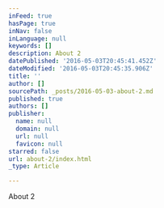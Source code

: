 ```yaml
---
inFeed: true
hasPage: true
inNav: false
inLanguage: null
keywords: []
description: About 2
datePublished: '2016-05-03T20:45:41.452Z'
dateModified: '2016-05-03T20:45:35.906Z'
title: ''
author: []
sourcePath: _posts/2016-05-03-about-2.md
published: true
authors: []
publisher:
  name: null
  domain: null
  url: null
  favicon: null
starred: false
url: about-2/index.html
_type: Article

---
```

About 2